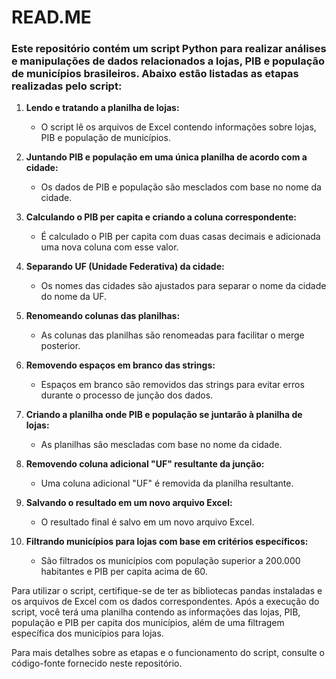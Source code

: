 # **READ.ME**

### Este repositório contém um script Python para realizar análises e manipulações de dados relacionados a lojas, PIB e população de municípios brasileiros. Abaixo estão listadas as etapas realizadas pelo script:


1. **Lendo e tratando a planilha de lojas:**
   - O script lê os arquivos de Excel contendo informações sobre lojas, PIB e população de municípios.

2. **Juntando PIB e população em uma única planilha de acordo com a cidade:**
   - Os dados de PIB e população são mesclados com base no nome da cidade.

3. **Calculando o PIB per capita e criando a coluna correspondente:**
   - É calculado o PIB per capita com duas casas decimais e adicionada uma nova coluna com esse valor.

4. **Separando UF (Unidade Federativa) da cidade:**
   - Os nomes das cidades são ajustados para separar o nome da cidade do nome da UF.

5. **Renomeando colunas das planilhas:**
   - As colunas das planilhas são renomeadas para facilitar o merge posterior.

6. **Removendo espaços em branco das strings:**
   - Espaços em branco são removidos das strings para evitar erros durante o processo de junção dos dados.

7. **Criando a planilha onde PIB e população se juntarão à planilha de lojas:**
   - As planilhas são mescladas com base no nome da cidade.

8. **Removendo coluna adicional "UF" resultante da junção:**
   - Uma coluna adicional "UF" é removida da planilha resultante.

9. **Salvando o resultado em um novo arquivo Excel:**
   - O resultado final é salvo em um novo arquivo Excel.

10. **Filtrando municípios para lojas com base em critérios específicos:**
    - São filtrados os municípios com população superior a 200.000 habitantes e PIB per capita acima de 60.

Para utilizar o script, certifique-se de ter as bibliotecas pandas instaladas e os arquivos de Excel com os dados correspondentes. Após a execução do script, você terá uma planilha contendo as informações das lojas, PIB, população e PIB per capita dos municípios, além de uma filtragem específica dos municípios para lojas.

Para mais detalhes sobre as etapas e o funcionamento do script, consulte o código-fonte fornecido neste repositório.
